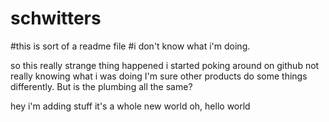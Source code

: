 # schwitters
#this is sort of a readme file
#i don't know what i'm doing.

so this really strange thing happened
i started poking around on github
not really knowing what i was doing
I'm sure other products do some things differently.
But is the plumbing all the same?



hey i'm adding stuff
it's a whole new world
oh, hello world
